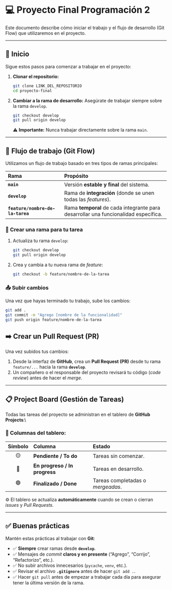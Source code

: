 # 💻 Proyecto Final Programación 2

Este documento describe cómo iniciar el trabajo y el flujo de desarrollo (Git Flow) que utilizaremos en el proyecto.

---

## 🚀 Inicio

Sigue estos pasos para comenzar a trabajar en el proyecto:

1.  **Clonar el repositorio:**
    ```bash
    git clone LINK_DEL_REPOSITORIO
    cd proyecto-final
    ```

2.  **Cambiar a la rama de desarrollo:**
    Asegúrate de trabajar siempre sobre la rama `develop`.
    ```bash
    git checkout develop
    git pull origin develop
    ```
    ⚠️ **Importante:** Nunca trabajar directamente sobre la rama `main`.

---

## 🔁 Flujo de trabajo (Git Flow)

Utilizamos un flujo de trabajo basado en tres tipos de ramas principales:

| Rama | Propósito |
| :--- | :--- |
| **`main`** | Versión **estable y final** del sistema. |
| **`develop`** | Rama de **integración** (donde se unen todas las *features*). |
| **`feature/nombre-de-la-tarea`** | Rama **temporal** de cada integrante para desarrollar una funcionalidad específica. |

### 🌳 Crear una rama para tu tarea

1.  Actualiza tu rama `develop`:
    ```bash
    git checkout develop
    git pull origin develop
    ```
2.  Crea y cambia a tu nueva rama de *feature*:
    ```bash
    git checkout -b feature/nombre-de-la-tarea
    ```

### 📤 Subir cambios

Una vez que hayas terminado tu trabajo, sube los cambios:
 ```bash
git add .
git commit -m "Agrego [nombre de la funcionalidad]" 
git push origin feature/nombre-de-la-tarea
 ```


## ➡️ Crear un Pull Request (PR)

Una vez subidos tus cambios:

1.  Desde la interfaz de **GitHub**, crea un **Pull Request (PR)** desde tu rama `feature/...` hacia la rama **`develop`**.
2.  Un compañero o el responsable del proyecto revisará tu código (*code review*) antes de hacer el *merge*.

---

## 📋 Project Board (Gestión de Tareas)

Todas las tareas del proyecto se administran en el tablero de **GitHub Projects**:\

### 🚥 Columnas del tablero:

| Símbolo | Columna | Estado |
| :---: | :--- | :--- |
| 🟡 | **Pendiente / To do** | Tareas sin comenzar. |
| 🔵 | **En progreso / In progress** | Tareas en desarrollo. |
| 🟢 | **Finalizado / Done** | Tareas completadas o *mergeadas*. |

⚙️ El tablero se actualiza **automáticamente** cuando se crean o cierran *issues* y *Pull Requests*.

---

## ✅ Buenas prácticas

Mantén estas prácticas al trabajar con **Git**:

* ✅ **Siempre** crear ramas desde **`develop`**.
* ✅ Mensajes de *commit* **claros y en presente** (“Agrego”, “Corrijo”, “Refactorizo”, etc.).
* ✅ No subir archivos innecesarios (`pycache`, `venv`, etc.).
* ✅ Revisar el archivo **`.gitignore`** antes de hacer `git add .`.
* ✅ Hacer `git pull` antes de empezar a trabajar cada día para asegurar tener la última versión de la rama.
